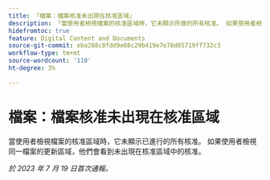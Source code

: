 ```yaml
---
title: 「檔案：檔案核准未出現在核准區域」
description: 「當使用者檢視檔案的核准區域時，它未顯示所做的所有核准。 如果使用者檢視相同檔案的更新區域，他們會看到未出現在核准區域中的核准。」
hidefromtoc: true
feature: Digital Content and Documents
source-git-commit: eba288c8fdd9e08c29b419e7e76d85719ff732c3
workflow-type: tm+mt
source-wordcount: '110'
ht-degree: 3%

---
```



# 檔案：檔案核准未出現在核准區域

<!--On WF and WFP TOCs-->

當使用者檢視檔案的核准區域時，它未顯示已進行的所有核准。 如果使用者檢視同一檔案的更新區域，他們會看到未出現在核准區域中的核准。

_於 2023 年 7 月 19 日首次通報。_
